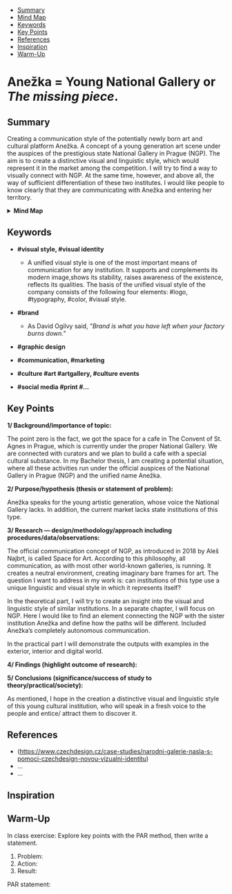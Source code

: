 <!-- Table of Contents, in-page navigation -->

- [Summary](#summary)
- [Mind Map](#mind-map)
- [Keywords](#keywords)
- [Key Points](#key-points)
- [References](#references)
- [Inspiration](#inspiration)
- [Warm-Up](#warm-up)

# Anežka = Young National Gallery or *The missing piece*.

## Summary

Creating a communication style of the potentially newly born art and cultural platform Anežka. A concept of a young generation art scene under the auspices of the prestigious state National Gallery in Prague (NGP). The aim is to create a distinctive visual and linguistic style, which would represent it in the market among the competition. I will try to find a way to visually connect with NGP. At the same time, however, and above all, the way of sufficient differentiation of these two institutes. I would like people to know clearly that they are communicating with Anežka and entering her territory.

<!-- Disclosure widget, HTML in Markdown -->

<details>
  <summary><b>Mind Map</b></summary>
  <img alt="Gray box placeholder image, for position only." src="./img/thesis-mind-map.png">
</details>

## Keywords

- **#visual style, #visual identity** 
    - A unified visual style is one of the most important means of communication for any institution. It supports and complements its modern image,shows its stability, raises awareness of the existence, reflects its qualities. The basis of the unified visual style of the company consists of the following four elements: #logo, #typography, #color, #visual style.


- **#brand**
    - As David Ogilvy said, *"Brand is what you have left when your factory burns down."*

- **#graphic design**
- **#communication, #marketing**
- **#culture #art #artgallery, #culture events**
- **#social media #print #...**

## Key Points

**1/ Background/importance of topic:** 

The point zero is the fact, we got the space for a cafe in The Convent of St. Agnes in Prague, which is currently under the proper National Gallery. We are connected with curators and we plan to build a cafe with a special cultural substance. In my Bachelor thesis, I am creating a potential situation, where all these activities run under the official auspices of the National Gallery in Prague (NGP) and the unified name Anežka. 

**2/ Purpose/hypothesis (thesis or statement of problem):** 

Anežka speaks for the young artistic generation, whose voice the National Gallery lacks. In addition, the current market lacks state institutions of this type. 

**3/ Research — design/methodology/approach including procedures/data/observations:** 

The official communication concept of NGP, as introduced in 2018 by Aleš Najbrt, is called Space for Art. According to this philosophy, all communication, as with most other world-known galleries, is running. It creates a neutral environment, creating imaginary bare frames for art. The question I want to address in my work is: can institutions of this type use a unique linguistic and visual style in which it represents itself?

In the theoretical part, I will try to create an insight into the visual and linguistic style of similar institutions. In a separate chapter, I will focus on NGP. Here I would like to find an element connecting the NGP with the sister institution Anežka and define how the paths will be different. Included Anežka’s completely autonomous communication. 

In the practical part I will demonstrate the outputs with examples in the exterior, interior and digital world.

**4/ Findings (highlight outcome of research):**

**5/ Conclusions (significance/success of study to theory/practical/society):**

As mentioned, I hope in the creation a distinctive visual and linguistic style of this young cultural institution, who will speak in a fresh voice to the people and entice/ attract them to discover it.

<!-- Key points; aim for **30–60 words** each. -->

## References

<!-- Add reference list. See Reference List Style -->

- (https://www.czechdesign.cz/case-studies/narodni-galerie-nasla-s-pomoci-czechdesign-novou-vizualni-identitu)
- …
- …

## Inspiration

<!-- Optional section, see https://evajunkova.github.io/english-for-designers/08-clarity-first/#inspiration -->

## Warm-Up

In class exercise: Explore key points with the PAR method, then write a statement.

1. Problem:
2. Action:
3. Result:

<!-- Put it all together in a statement -->

PAR statement:
